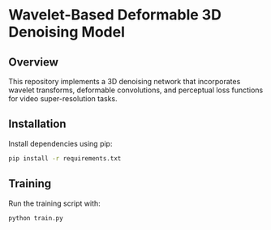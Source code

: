 # Wavelet-Based Deformable 3D Denoising Model

## Overview
This repository implements a 3D denoising network that incorporates wavelet transforms, deformable convolutions, and perceptual loss functions for video super-resolution tasks.

## Installation
Install dependencies using pip:

```bash
pip install -r requirements.txt
```
## Training
Run the training script with:

```bash
python train.py
```